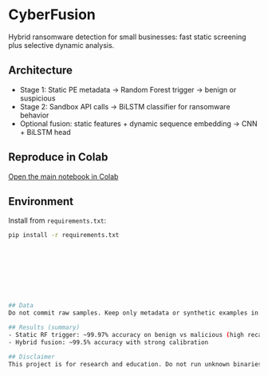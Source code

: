 
# CyberFusion  

Hybrid ransomware detection for small businesses: fast static screening plus selective dynamic analysis.  

## Architecture  
- Stage 1: Static PE metadata → Random Forest trigger → benign or suspicious  
- Stage 2: Sandbox API calls → BiLSTM classifier for ransomware behavior  
- Optional fusion: static features + dynamic sequence embedding → CNN + BiLSTM head  

## Reproduce in Colab  
[Open the main notebook in Colab](https://colab.research.google.com/github/REU2024/CyberFusion/blob/main/notebooks/CyberFusion.ipynb)  

## Environment  
Install from `requirements.txt`:  

```bash
pip install -r requirements.txt









## Data  
Do not commit raw samples. Keep only metadata or synthetic examples in `data/`.  

## Results (summary)  
- Static RF trigger: ~99.97% accuracy on benign vs malicious (high recall)  
- Hybrid fusion: ~99.5% accuracy with strong calibration  

## Disclaimer  
This project is for research and education. Do not run unknown binaries outside an isolated environment.  

